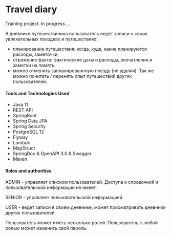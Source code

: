 # Travel diary

Training project.
In progress ...

В дневнике путешествиника пользователь ведет записи о своих увлекательных поездках и путешествиях:
 - планирование путешествия: когда, куда, какие планируются расходы, заметочки,
 - отражение факта: фактические даты и расходы, впечатления и заметки на память,
 - можно отменить запланированнную поезду (не удаляя).
Так же можно почитать / перенять опыт путешествий других пользователей.

#### Tools and Technologies Used

* Java 11
* REST API
* SpringBoot
* Spring Data JPA
* Spring Security
* PostgreSQL 12
* Flyway
* Lombok
* MapStruct
* SpringDoc & OpenAPI 3.0 & Swagger
* Maven

#### Roles and authorities

ADMIN - управляет списком пользователей. Доступа к справочной и пользовательской информации не имеет.

SENIOR - управляет пользовательской информацией.

USER - ведет записи в своем дневнике, может просматривать дневники других пользователей.

Пользователь может иметь несколько ролей. Пользователь с любой ролью может изменить свой пароль.
